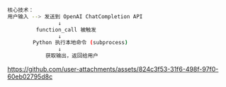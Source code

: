 ```bash
核心技术：
用户输入 --> 发送到 OpenAI ChatCompletion API
                ↓
         function_call 被触发
                ↓
        Python 执行本地命令 (subprocess)
                ↓
            获取输出，返回给用户
```

https://github.com/user-attachments/assets/824c3f53-31f6-498f-97f0-60eb02795d8c

